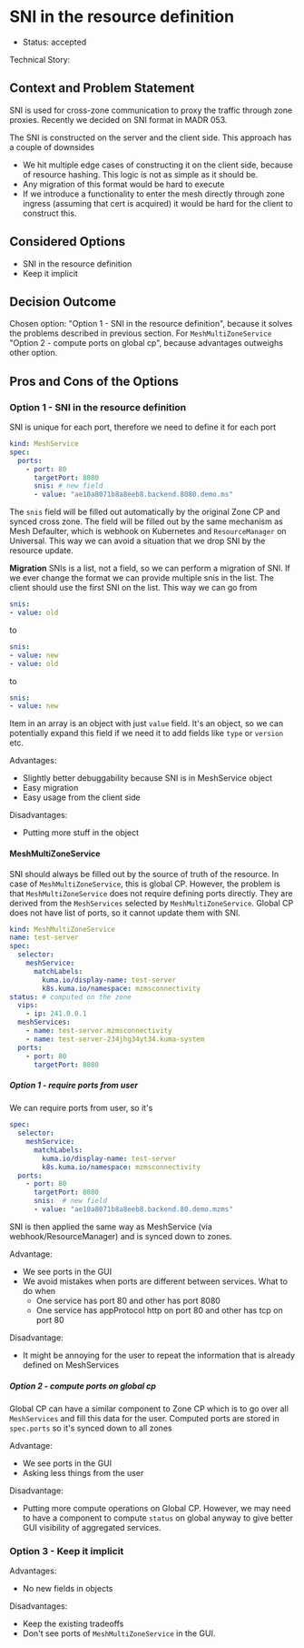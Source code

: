 # SNI in the resource definition

* Status: accepted

Technical Story: 

## Context and Problem Statement

SNI is used for cross-zone communication to proxy the traffic through zone proxies.
Recently we decided on SNI format in MADR 053.

The SNI is constructed on the server and the client side. This approach has a couple of downsides
* We hit multiple edge cases of constructing it on the client side, because of resource hashing.
  This logic is not as simple as it should be.
* Any migration of this format would be hard to execute
* If we introduce a functionality to enter the mesh directly through zone ingress (assuming that cert is acquired) it would be hard for the client to construct this.

## Considered Options

* SNI in the resource definition
* Keep it implicit

## Decision Outcome

Chosen option: "Option 1 - SNI in the resource definition", because it solves the problems described in previous section.
For `MeshMultiZoneService` "Option 2 - compute ports on global cp", because advantages outweighs other option.

## Pros and Cons of the Options

### Option 1 - SNI in the resource definition

SNI is unique for each port, therefore we need to define it for each port

```yaml
kind: MeshService
spec:
  ports:
    - port: 80
      targetPort: 8080
      snis: # new field
      - value: "ae10a8071b8a8eeb8.backend.8080.demo.ms"
```

The `snis` field will be filled out automatically by the original Zone CP and synced cross zone.
The field will be filled out by the same mechanism as Mesh Defaulter, which is webhook on Kubernetes and `ResourceManager` on Universal.
This way we can avoid a situation that we drop SNI by the resource update.

**Migration**
SNIs is a list, not a field, so we can perform a migration of SNI. If we ever change the format we can provide multiple snis in the list.
The client should use the first SNI on the list. This way we can go from
```yaml
snis:
- value: old
```
to
```yaml
snis:
- value: new
- value: old
```
to
```yaml
snis:
- value: new
```

Item in an array is an object with just `value` field.
It's an object, so we can potentially expand this field if we need it to add fields like `type` or `version` etc.

Advantages:
* Slightly better debuggability because SNI is in MeshService object
* Easy migration
* Easy usage from the client side

Disadvantages:
* Putting more stuff in the object

#### MeshMultiZoneService

SNI should always be filled out by the source of truth of the resource.
In case of `MeshMultiZoneService`, this is global CP.
However, the problem is that `MeshMultiZoneService` does not require defining ports directly.
They are derived from the `MeshServices` selected by `MeshMultiZoneService`.
Global CP does not have list of ports, so it cannot update them with SNI.

```yaml
kind: MeshMultiZoneService
name: test-server
spec:
  selector:
    meshService:
      matchLabels:
        kuma.io/display-name: test-server
        k8s.kuma.io/namespace: mzmsconnectivity
status: # computed on the zone
  vips:
    - ip: 241.0.0.1
  meshServices:
    - name: test-server.mzmsconnectivity
    - name: test-server-234jhg34yt34.kuma-system
  ports:
    - port: 80
      targetPort: 8080
```

##### Option 1 - require ports from user

We can require ports from user, so it's

```yaml
spec:
  selector:
    meshService:
      matchLabels:
        kuma.io/display-name: test-server
        k8s.kuma.io/namespace: mzmsconnectivity
  ports:
    - port: 80
      targetPort: 8080
      snis:  # new field
      - value: "ae10a8071b8a8eeb8.backend.80.demo.mzms"
```

SNI is then applied the same way as MeshService (via webhook/ResourceManager) and is synced down to zones.

Advantage:
* We see ports in the GUI
* We avoid mistakes when ports are different between services. What to do when
  * One service has port 80 and other has port 8080
  * One service has appProtocol http on port 80 and other has tcp on port 80

Disadvantage:
* It might be annoying for the user to repeat the information that is already defined on MeshServices

##### Option 2 - compute ports on global cp

Global CP can have a similar component to Zone CP which is to go over all `MeshServices` and fill this data for the user.
Computed ports are stored in `spec.ports` so it's synced down to all zones

Advantage:
* We see ports in the GUI
* Asking less things from the user

Disadvantage:
* Putting more compute operations on Global CP.
  However, we may need to have a component to compute `status` on global anyway to give better GUI visibility of aggregated services. 

### Option 3 - Keep it implicit

Advantages:
* No new fields in objects

Disadvantages:
* Keep the existing tradeoffs
* Don't see ports of `MeshMultiZoneService` in the GUI.
